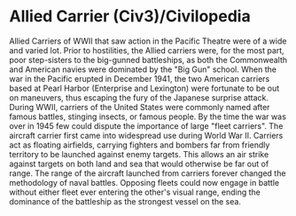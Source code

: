 # Allied Carrier (Civ3)/Civilopedia

Allied Carriers of WWII that saw action in the Pacific Theatre were of a wide and varied lot.
Prior to hostilities, the Allied carriers were, for the most part, poor step-sisters to the
big-gunned battleships, as both the Commonwealth and American navies were dominated by the
"Big Gun" school. When the war in the Pacific erupted in December 1941, the two American
carriers based at Pearl Harbor (Enterprise and Lexington) were fortunate to be out on maneuvers,
thus escaping the fury of the Japanese surprise attack. During WWII, carriers of the United
States were commonly named after famous battles, stinging insects, or famous people. By the
time the war was over in 1945 few could dispute the importance of large "fleet carriers".
The aircraft carrier first came into widespread use during World War II. Carriers act as floating
airfields, carrying fighters and bombers far from friendly territory to be launched against enemy
targets. This allows an air strike against targets on both land and sea that would otherwise be far
out of range. The range of the aircraft launched from carriers forever changed the methodology of
naval battles. Opposing fleets could now engage in battle without either fleet ever entering the
other's visual range, ending the dominance of the battleship as the strongest vessel on the sea.